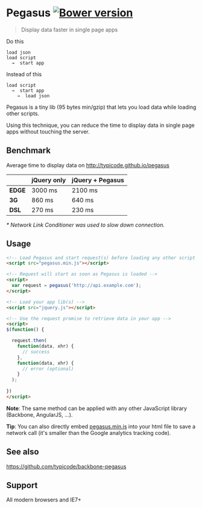 # Pegasus [![Bower version](https://badge.fury.io/bo/pegasus.svg)](http://badge.fury.io/bo/pegasus)

> Display data faster in single page apps

Do this

```
load json 
load script
  →  start app
```

Instead of this

```
load script
  →  start app 
    →  load json
```

Pegasus is a tiny lib (95 bytes min/gzip) that lets you load data while loading other scripts. 

Using this technique, you can reduce the time to display data in single page apps without touching the server.

## Benchmark

Average time to display data on http://typicode.github.io/pegasus

|             | jQuery only  | jQuery + Pegasus  |
|:------------|:-------------|:------------------|
|__EDGE__     | 3000 ms      | 2100 ms           |
|__3G__       | 860 ms       | 640 ms            |
|__DSL__      | 270 ms       | 230 ms            | 

_* Network Link Conditioner was used to slow down connection._

## Usage

```html
<!-- Load Pegasus and start request(s) before loading any other script -->
<script src="pegasus.min.js"></script>

<!-- Request will start as soon as Pegasus is loaded -->
<script>
  var request = pegasus('http://api.example.com');
</script>

<!-- Load your app lib(s) -->
<script src="jquery.js"></script>

<!-- Use the request promise to retrieve data in your app -->
<script>
$(function() {

  request.then(
    function(data, xhr) {
      // success
    },
    function(data, xhr) {
      // error (optional)
    }
  );
  
})
</script>
```

__Note__: The same method can be applied with any other JavaScript library (Backbone, AngularJS, ...).

__Tip__: You can also directly embed [pegasus.min.js](https://github.com/typicode/pegasus/blob/master/pegasus.min.js) into your html file to save a network call (it's smaller than the Google analytics tracking code).

## See also

https://github.com/typicode/backbone-pegasus

## Support

All modern browsers and IE7+